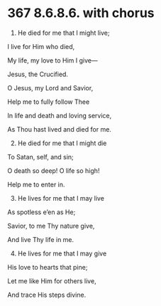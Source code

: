 # 367 8.6.8.6. with chorus

1.  He died for me that I might live;

I live for Him who died,

My life, my love to Him I give—

Jesus, the Crucified.

O Jesus, my Lord and Savior,

Help me to fully follow Thee

In life and death and loving service,

As Thou hast lived and died for me.

2.  He died for me that I might die

To Satan, self, and sin;

O death so deep! O life so high!

Help me to enter in.

3.  He lives for me that I may live

As spotless e’en as He;

Savior, to me Thy nature give,

And live Thy life in me.

4.  He lives for me that I may give

His love to hearts that pine;

Let me like Him for others live,

And trace His steps divine.

